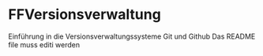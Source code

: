 # FFVersionsverwaltung
Einführung in die Versionsverwaltungssysteme Git und Github
Das README file muss editi werden
